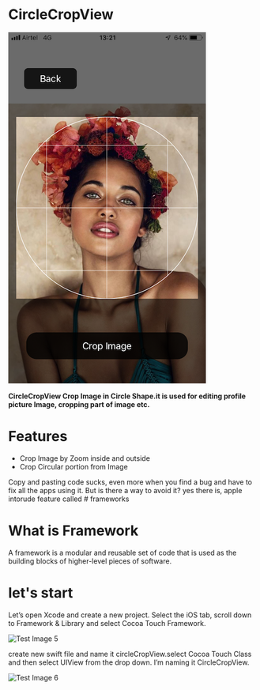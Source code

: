 # CircleCropView



![](/IMG_7664.PNG)

<div>
  <b>CircleCropView Crop Image in Circle Shape.it is used for editing profile picture Image, cropping part of image etc.</b>
  </div>

# Features

* Crop Image by Zoom inside and outside
* Crop Circular portion from Image



Copy and pasting code sucks, even more when you find a bug and have to fix all the apps using it. But is there a way to avoid it?
yes there is, apple intorude feature called # frameworks 

# What is Framework

A framework is a modular and reusable set of code that is used as the building blocks of higher-level pieces of software.

# let's start

Let’s open Xcode and create a new project. Select the iOS tab, scroll down to Framework & Library and select Cocoa Touch Framework.

![Test Image 5](https://miro.medium.com/max/624/1*AWtcOjbkA5nikOnnjQjOiQ.png)

create new swift file and name it circleCropView.select Cocoa Touch Class and then select UIView from the drop down. I’m naming it CircleCropView.

![Test Image 6](https://miro.medium.com/max/624/1*oJZtpa00tbogUvagAGFAww.png)





